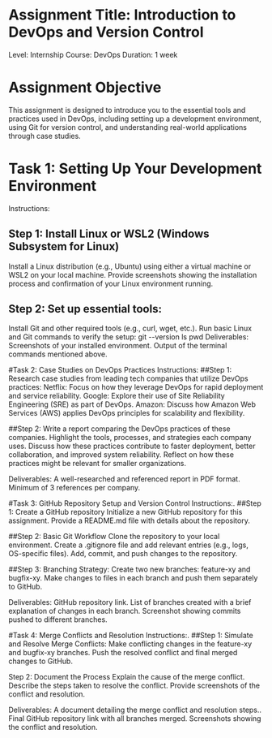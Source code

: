 # Assignment Title: Introduction to DevOps and Version Control
Level: Internship
Course: DevOps
Duration: 1 week

# Assignment Objective
This assignment is designed to introduce you to the essential tools and practices used in DevOps, including setting up a development environment, using Git for version control, and understanding real-world applications through case studies.


# Task 1: Setting Up Your Development Environment
Instructions:
## Step 1: Install Linux or WSL2 (Windows Subsystem for Linux)
Install a Linux distribution (e.g., Ubuntu) using either a virtual machine or WSL2 on your local machine.
Provide screenshots showing the installation process and confirmation of your Linux environment running.

## Step 2: Set up essential tools:
Install Git and other required tools (e.g., curl, wget, etc.).
Run basic Linux and Git commands to verify the setup:
git --version
ls
pwd
Deliverables:
Screenshots of your installed environment.
Output of the terminal commands mentioned above.

#Task 2: Case Studies on DevOps Practices
Instructions:
##Step 1: Research case studies from leading tech companies that utilize DevOps practices:
Netflix: Focus on how they leverage DevOps for rapid deployment and service reliability.
Google: Explore their use of Site Reliability Engineering (SRE) as part of DevOps.
Amazon: Discuss how Amazon Web Services (AWS) applies DevOps principles for scalability and flexibility.

##Step 2: Write a report comparing the DevOps practices of these companies.
Highlight the tools, processes, and strategies each company uses.
Discuss how these practices contribute to faster deployment, better collaboration, and improved system reliability.
Reflect on how these practices might be relevant for smaller organizations.

Deliverables:
A well-researched and referenced report in PDF format.
Minimum of 3 references per company.


#Task 3: GitHub Repository Setup and Version Control
Instructions:.
##Step 1: Create a GitHub repository
Initialize a new GitHub repository for this assignment.
Provide a README.md file with details about the repository.

##Step 2: Basic Git Workflow
Clone the repository to your local environment.
Create a .gitignore file and add relevant entries (e.g., logs, OS-specific files).
Add, commit, and push changes to the repository.


##Step 3: Branching Strategy:
Create two new branches: feature-xy and bugfix-xy.
Make changes to files in each branch and push them separately to GitHub.

Deliverables:
GitHub repository link.
List of branches created with a brief explanation of changes in each branch.
Screenshot showing commits pushed to different branches.


#Task 4: Merge Conflicts and Resolution
Instructions:.
##Step 1: Simulate and Resolve Merge Conflicts:
Make conflicting changes in the feature-xy and bugfix-xy branches.
Push the resolved conflict and final merged changes to GitHub.

Step 2: Document the Process
Explain the cause of the merge conflict.
Describe the steps taken to resolve the conflict.
Provide screenshots of the conflict and resolution.

Deliverables:
A document detailing the merge conflict and resolution steps..
Final GitHub repository link with all branches merged.
Screenshots showing the conflict and resolution.
